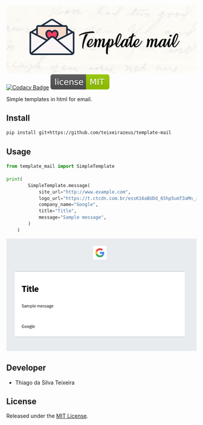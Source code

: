 ![banner](https://raw.githubusercontent.com/teixeirazeus/template-mail/main/readme_assets/banner.png)[![Codacy Badge](https://app.codacy.com/project/badge/Grade/12348e15a77e4ada96fd4dfd23ca804d)](https://app.codacy.com/gh/teixeirazeus/template-mail/dashboard?utm_source=gh\&utm_medium=referral\&utm_content=\&utm_campaign=Badge_grade)
[![License](https://raw.githubusercontent.com/teixeirazeus/validator-pizza-python/main/readme_assets/mit.svg)](http://opensource.org/licenses/MIT)

Simple templates in html for email.

## Install

```bash
pip install git+https://github.com/teixeirazeus/template-mail
```

## Usage

```python
from template_mail import SimpleTemplate

print(
        SimpleTemplate.message(
            site_url="http://www.example.com",
            logo_url="https://t.ctcdn.com.br/essK16aBUDd_65hp5umT3aMn_i8=/400x400/smart/filters:format(webp)/i606944.png",
            company_name="Google",
            title="Title",
            message="Sample message",
        )
    )
```

![Result](https://github.com/teixeirazeus/template-mail/blob/main/readme_assets/mail.png?raw=true)

## Developer

*   Thiago da Silva Teixeira

## License

Released under the [MIT License](http://opensource.org/licenses/MIT).
